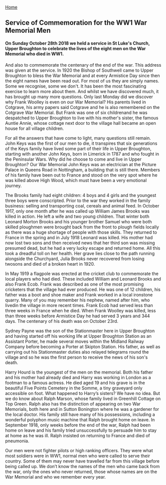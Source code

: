 [Home](https://simon-scmp.github.io/ubhistdocs/)


## Service of Commemoration for the WW1 War Memorial Men

#### On Sunday October 28th 2018 we held a service in St Luke's Church, Upper Broughton to celebrate the lives of the eight men on the War Memorial who died in WW1.

 And also to commemorate the centenary of the end of the war. This address was given at the service.
In 1920 the Bishop of Southwell came to Upper Broughton to bless the War Memorial and at every Armistice Day since then the eight names have been read out. For most of us they are simply names. Some we recognise, some we don't. It has been the most fascinating exercise to learn more about them. And whilst we have discovered much, it has brought up many more questions. Only last Monday did we discover why Frank Woolley is even on our War Memorial? His parents lived in Cotgrave, his army papers said Cotgrave and he is also remembered on the Cotgrave War Memorial. But Frank was one of six childrenand he was despatched to Upper Broughton to live with his mother's sister, the famous Auntie Annie, whose cottage next door to the village hall became an open house for all village children.

For all the answers that have come to light, many questions still remain. John Keys was the first of our men to die, it transpires that six generations of the Keys family have lived some part of their life in Upper Broughton, starting with another John Keys, born in Limerick in 1787 and who fought in the Peninsular Wars. Why did he choose to come and live in Upper Broughton? Our War Memorial John Keys was an electrician at the Picture Palace in Queens Road in Nottingham, a building that is still there. Members of his family have been out to France and stood on the very spot where he was killed above High Wood, which must have been a very emotional journey.

The Brooks family had eight children: 4 boys and 4 girls and the youngest three boys were conscripted. Prior to the war they worked in the family business: selling and transporting coal, cereals and animal feed. In October 1917, only one month after he was called up William James Brooks was killed in action. He left a wife and two young children. That winter both Leonard Morton Brooks and his younger brother Samuel who were both skilled ploughmen were brought back from the front to plough fields locally as there was a huge shortage of people with those skills. They returned to France in the spring and in July 1918 Leonard was killed. His mother had now lost two sons and then received news that her third son was missing presumed dead, but he had a very lucky escape and returned home. All this took a dreadful toll on her health. Her grave lies close to the path running alongside the Churchyard, Julia Brooks never recovered from losing twosons and died of a broken heart in 1920.

In May 1919 a flagpole was erected at the cricket club to commemorate the local players who had died. These included William and Leonard Brooks and also Frank Ecob. Frank was described as one of the most promising cricketers that the village had ever produced. He was one of 12 children, his father was a boot and shoe maker and Frank worked in a local ironstone quarry. Many of you may remember his nephew, named after him, who livedin the village in more recent times. Frank Ecob had served less than three weeks in France when he died. When Frank Woolley was killed, less than three weeks before Armistice Day he had served 3 years and 344 days. The centenary of his death was on October 23rd.

Sydney Payne was the son of the Stationmaster here in Upper Broughton and having started off his working life at Upper Broughton Station as an Assistant Porter, he made several moves within the Midland Railway Company before becoming a Porter at Skipton Station. His father, as well as carrying out his Stationmaster duties also relayed telegrams round the village and so he was the first person to receive the news of his son's death.

Harry Hourd is the youngest of the men on the memorial. Both his father and his mother had already died and Harry was working in London as a footman to a famous actress. He died aged 19 and his grave is in the beautiful Five Points Cemetery in the Somme, a tiny graveyard only accessible on foot. What happened to Harry’s sisters? We have no idea. But we do know about Ralph Marson, whose family lived in Greenhill Cottage on Top Green. Ralph also has the distinction of appearing on two War Memorials, both here and in Sutton Bonington where he was a gardener for the local doctor. His family still have many of his possessions, including a wonderful polyphon music machine that Ralph brought home on leave. In September 1918, only weeks before the end of the war, Ralph had been home on leave and his family tried unsuccessfully to persuade him to stay at home as he was ill. Ralph insisted on returning to France and died of pneumonia.

Our men were not fighter pilots or high ranking officers. They were what most soldiers were in WW1, normal men who were called to serve their country. Some of them may never have travelled far from this village before being called up. We don’t know the names of the men who came back from the war, only the ones who never returned, those whose names are on the War Memorial and who we remember every year.


